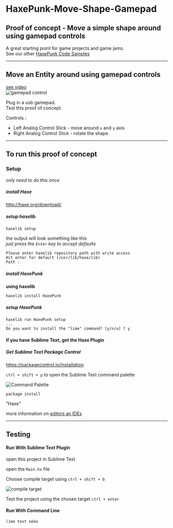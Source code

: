 # HaxePunk-Move-Shape-Gamepad
## Proof of concept - Move a simple shape around using gamepad controls

A great starting point for game projects and game jams.  
See our other [HaxePunk Code Samples](https://github.com/GomaGames?query=HaxePunk)

----

## Move an Entity around using gamepad controls

[see video](http://gfycat.com/ConcernedColossalAdder)  
![gamepad control](http://zippy.gfycat.com/ConcernedColossalAdder.gif)

Plug in a usb gamepad.  
Test this proof of concept.

Controls : 

- Left Analog Control Stick - move around `x` and `y` axis
- Right Analog Control Stick - rotate the shape

----

## To run this proof of concept

### Setup
_only need to do this once_

##### install Haxe  
http://haxe.org/download/

##### setup haxelib  

````
haxelib setup
````
the output will look something like this  
_just press the `Enter` key to accept defaults_

````
Please enter haxelib repository path with write access
Hit enter for default (/usr/lib/haxe/lib)
Path : 
````

##### install HaxePunk  
__using haxelib__

````
haxelib install HaxePunk
````

##### setup HaxePunk

````
haxelib run HaxePunk setup
...
Do you want to install the "lime" command? [y/n/a] ? y
````

#### If you have Sublime Text, get the Haxe Plugin

##### Get Sublime Text Package Control  
https://packagecontrol.io/installation

`ctrl + shift + p` to open the Sublime Text command palette  

![Command Palette](http://i.imgur.com/UlD29KO.png)

````
package install
````
"Haxe"

more information on [editors an IDEs](http://haxe.org/documentation/introduction/editors-and-ides.html#sublime)

----

## Testing

#### Run With Sublime Text Plugin

open this project in Sublime Text

open the `Main.hx` file

Choose compile target using `ctrl + shift + b`  

![compile target](http://i.imgur.com/8wFfZSe.png)

Test the project using the chosen target `ctrl + enter`


#### Run With Command Line

````
lime test neko 
````

